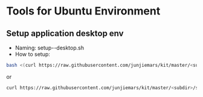 # Tools for Ubuntu Environment 

## Setup application desktop env
* Naming: setup-<application>-desktop.sh
* How to setup:
```sh
bash <(curl https://raw.githubusercontent.com/junjiemars/kit/master/<subdir>/setup-<application>-desktop.sh)
```
or 
```sh
curl https://raw.githubusercontent.com/junjiemars/kit/master/<subdir>/setup-<application>-desktop.sh | sudo bash
```

